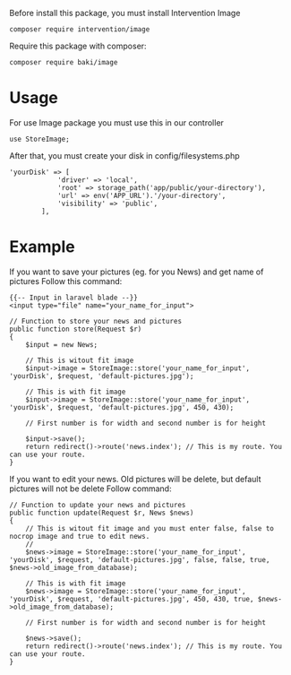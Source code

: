 Before install this package, you must install Intervention Image
```
composer require intervention/image
```
Require this package with composer:
```
composer require baki/image
```
# Usage
For use Image package you must use this in our controller
```
use StoreImage;
```
After that, you must create your disk in config/filesystems.php
```
'yourDisk' => [
            'driver' => 'local',
            'root' => storage_path('app/public/your-directory'),
            'url' => env('APP_URL').'/your-directory',
            'visibility' => 'public',
        ],
```
# Example
If you want to save your pictures (eg. for you News) and get name of pictures
Follow this command:
```
{{-- Input in laravel blade --}}
<input type="file" name="your_name_for_input">

// Function to store your news and pictures
public function store(Request $r)
{
    $input = new News;
    
    // This is witout fit image
    $input->image = StoreImage::store('your_name_for_input', 'yourDisk', $request, 'default-pictures.jpg');
    
    // This is with fit image
    $input->image = StoreImage::store('your_name_for_input', 'yourDisk', $request, 'default-pictures.jpg', 450, 430);
    
    // First number is for width and second number is for height
    
    $input->save();
    return redirect()->route('news.index'); // This is my route. You can use your route.
}
```

If you want to edit your news. Old pictures will be delete, but default pictures will not be delete
Follow command:
```
// Function to update your news and pictures
public function update(Request $r, News $news)
{
    // This is witout fit image and you must enter false, false to nocrop image and true to edit news.
    // 
    $news->image = StoreImage::store('your_name_for_input', 'yourDisk', $request, 'default-pictures.jpg', false, false, true, $news->old_image_from_database);
    
    // This is with fit image
    $news->image = StoreImage::store('your_name_for_input', 'yourDisk', $request, 'default-pictures.jpg', 450, 430, true, $news->old_image_from_database);
    
    // First number is for width and second number is for height
    
    $news->save();
    return redirect()->route('news.index'); // This is my route. You can use your route.
}
```

